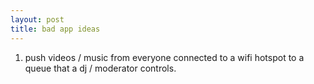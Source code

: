 ```yaml
---
layout: post
title: bad app ideas
---
```


1. push videos / music from everyone connected to a wifi hotspot to a queue that a dj / moderator controls.

